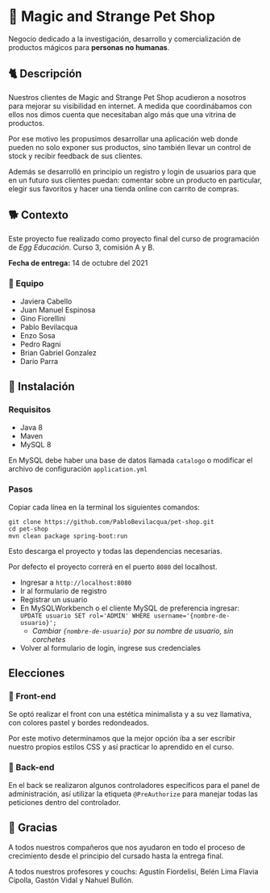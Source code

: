 # 🧙 Magic and Strange Pet Shop

Negocio dedicado a la investigación, desarrollo y comercialización de
productos mágicos para **personas no humanas**.

## 🐈 Descripción

Nuestros clientes de Magic and Strange Pet Shop acudieron a nosotros
para mejorar su visibilidad en internet. A medida que coordinábamos con
ellos nos dimos cuenta que necesitaban algo más que una vitrina de
productos.

Por ese motivo les propusimos desarrollar una aplicación web donde
pueden no solo exponer sus productos, sino también llevar un control de
stock y recibir feedback de sus clientes.

Además se desarrolló en principio un registro y login de usuarios para
que en un futuro sus clientes puedan: comentar sobre un producto en
particular, elegir sus favoritos y hacer una tienda online con carrito
de compras.

## 🐕 Contexto

Este proyecto fue realizado como proyecto final del curso de
programación de *Egg Educación*. Curso 3, comisión A y B.

**Fecha de entrega:** 14 de octubre del 2021

### 🦝 Equipo

- Javiera Cabello
- Juan Manuel Espinosa
- Gino Fiorellini
- Pablo Bevilacqua
- Enzo Sosa
- Pedro Ragni
- Brian Gabriel Gonzalez
- Darío Parra

## 💫 Instalación

### Requisitos

- Java 8
- Maven
- MySQL 8

En MySQL debe haber una base de datos llamada `catalogo` o modificar el
archivo de configuración `application.yml`

### Pasos

Copiar cada línea en la terminal los siguientes comandos:

```
git clone https://github.com/PabloBevilacqua/pet-shop.git
cd pet-shop
mvn clean package spring-boot:run
```

Esto descarga el proyecto y todas las dependencias necesarias.

Por defecto el proyecto correrá en el puerto `8080` del localhost.

- Ingresar a `http://localhost:8080`
- Ir al formulario de registro
- Registrar un usuario
- En MySQLWorkbench o el cliente MySQL de preferencia ingresar: `UPDATE
  usuario SET rol='ADMIN' WHERE username='{nombre-de-usuario}';`
  - *Cambiar `{nombre-de-usuario}` por su nombre de usuario, sin
    corchetes*
- Volver al formulario de login, ingrese sus credenciales

## Elecciones

### 🦋 Front-end

Se optó realizar el front con una estética minimalista y a su vez
llamativa, con colores pastel y bordes redondeados.

Por este motivo determinamos que la mejor opción iba a ser escribir
nuestro propios estilos CSS y así practicar lo aprendido en el curso.

### 🥞 Back-end

En el back se realizaron algunos controladores específicos para el panel
de administración, así utilizar la etiqueta `@PreAuthorize` para manejar
todas las peticiones dentro del controlador.

## 🦮 Gracias

A todos nuestros compañeros que nos ayudaron en todo el proceso de
crecimiento desde el principio del cursado hasta la entrega final.

A todos nuestros profesores y couchs: Agustín Fiordelisi, Belén Lima
Flavia Cipolla, Gastón Vidal y Nahuel Bullón.

